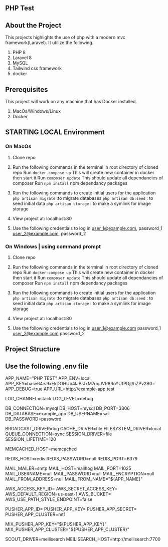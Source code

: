 ## PHP Test

## About the Project

This projects highlights the use of php with a modern mvc framework(Laravel). It utilize the following.

1. PHP 8
2. Laravel 8
3. MySQL
4. Tailwind css framework
5. docker

## Prerequisites

This project will work on any machine that has Docker installed.

1. MacOs/Windows/Linux
2. Docker

## STARTING LOCAL Environment

### On MacOs

1. Clone repo
2. Run the following commands in the terminal in root directory of cloned repo
     Run `docker-compose up` This will create new container in docker then start it
     Run `composer update` This should update all dependancies of composer
     Run `npm install` npm dependancy packages

3. Run the following commands to create initial users for the application
   `php artisan migrate` :to migrate databases
   `php artisan db:seed` : to seed initial data
   `php artisan storage` : to make a symlink for image storage

4. View project at: localhost:80

5. Use the following credentials to log in
   user_1@example.com, password_1
   user_2@example.com, password_2

### On Windows | using command prompt

1. Clone repo
2. Run the following commands in the terminal in root directory of cloned repo
   Run `docker-compose up` This will create new container in docker then start it
   Run `composer update` This should update all dependancies of composer
   Run `npm install` npm dependancy packages

3. Run the following commands to create initial users for the application
   `php artisan migrate` :to migrate databases
   `php artisan db:seed` : to seed initial data
   `php artisan storage` : to make a symlink for image storage

4. View project at: localhost:80

5. Use the following credentials to log in
   user_1@example.com password_1
   user_2@example.com password_2

## Project Structure

## Use the following .env file

APP_NAME="PHP TEST"
APP_ENV=local
APP_KEY=base64:s9xEkDOHUb4lJBrJxM7riqJVR8RoYUfPDjI/hZPv2B0=
APP_DEBUG=true
APP_URL=http://example-app.test

LOG_CHANNEL=stack
LOG_LEVEL=debug

DB_CONNECTION=mysql
DB_HOST=mysql
DB_PORT=3306
DB_DATABASE=example_app
DB_USERNAME=sail
DB_PASSWORD=password

BROADCAST_DRIVER=log
CACHE_DRIVER=file
FILESYSTEM_DRIVER=local
QUEUE_CONNECTION=sync
SESSION_DRIVER=file
SESSION_LIFETIME=120

MEMCACHED_HOST=memcached

REDIS_HOST=redis
REDIS_PASSWORD=null
REDIS_PORT=6379

MAIL_MAILER=smtp
MAIL_HOST=mailhog
MAIL_PORT=1025
MAIL_USERNAME=null
MAIL_PASSWORD=null
MAIL_ENCRYPTION=null
MAIL_FROM_ADDRESS=null
MAIL_FROM_NAME="${APP_NAME}"

AWS_ACCESS_KEY_ID=
AWS_SECRET_ACCESS_KEY=
AWS_DEFAULT_REGION=us-east-1
AWS_BUCKET=
AWS_USE_PATH_STYLE_ENDPOINT=false

PUSHER_APP_ID=
PUSHER_APP_KEY=
PUSHER_APP_SECRET=
PUSHER_APP_CLUSTER=mt1

MIX_PUSHER_APP_KEY="${PUSHER_APP_KEY}"
MIX_PUSHER_APP_CLUSTER="${PUSHER_APP_CLUSTER}"

SCOUT_DRIVER=meilisearch
MEILISEARCH_HOST=http://meilisearch:7700
